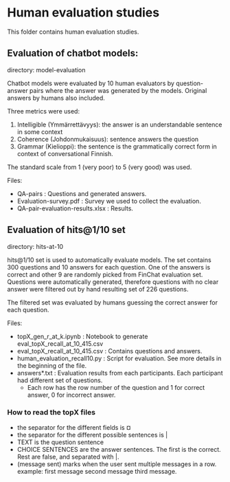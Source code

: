 # Human evaluation studies

This folder contains human evaluation studies.

## Evaluation of chatbot models:
directory: model-evaluation

Chatbot models were evaluated by 10 human evaluators by question-answer pairs where the answer was generated by the models. Original answers by humans also included. 

Three metrics were used:
1. Intelligible (Ymmärrettävyys): the answer is an understandable sentence in some context
2. Coherence (Johdonmukaisuus): sentence answers the question
3. Grammar (Kielioppi): the sentence is the grammatically correct form in context of conversational Finnish.

The standard scale from 1 (very poor) to 5 (very good) was used. 

Files: 
- QA-pairs : Questions and generated answers.
- Evaluation-survey.pdf : Survey we used to collect the evaluation.
- QA-pair-evaluation-results.xlsx : Results.


## Evaluation of hits@1/10 set
directory: hits-at-10

hits@1/10 set is used to automatically evaluate models. The set contains 300 questions and 10 answers for each question. One of the answers is correct and other 9 are randomly picked from FinChat evaluation set. Questions were automatically generated, therefore questions with no clear answer were filtered out by hand resulting set of 226 questions.

The filtered set was evaluated by humans guessing the correct answer for each question.

Files:
- topX_gen_r_at_k.ipynb : Notebook to generate eval_topX_recall_at_10_415.csv
- eval_topX_recall_at_10_415.csv : Contains questions and answers.
- human_evaluation_recall10.py : Script for evaluation. See more details in the beginning of the file.
- answers*.txt : Evaluation results from each participants. Each participant had different set of questions.
  - Each row has the row number of the question and 1 for correct answer, 0 for incorrect answer.

### How to read the topX files

- the separator for the different fields is ¤
- the separator for the different possible sentences is |
- TEXT is the question sentence
- CHOICE SENTENCES are the answer sentences. The first is the correct. Rest are false, and separated with |.
- <MS> (message sent) marks when the user sent multiple messages in a row.
  example: first message <MS> second message <MS> third message.


